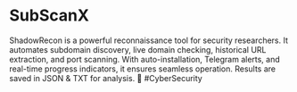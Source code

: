 # SubScanX
ShadowRecon is a powerful reconnaissance tool for security researchers. It automates subdomain discovery, live domain checking, historical URL extraction, and port scanning. With auto-installation, Telegram alerts, and real-time progress indicators, it ensures seamless operation. Results are saved in JSON &amp; TXT for analysis. 🚀 #CyberSecurity

